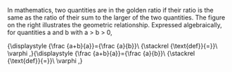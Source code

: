 In mathematics, two quantities are in the golden ratio if their ratio is the same as the ratio of their sum to the larger of the two quantities. The figure on the right illustrates the geometric relationship. Expressed algebraically, for quantities a and b with a > b > 0,

{\displaystyle {\frac {a+b}{a}}={\frac {a}{b}}\ {\stackrel {\text{def}}{=}}\ \varphi ,}{\displaystyle {\frac {a+b}{a}}={\frac {a}{b}}\ {\stackrel {\text{def}}{=}}\ \varphi ,}

